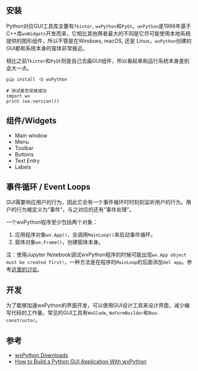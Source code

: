 ## 安装

Python对应GUI工具库主要有`Tkinter`, `wxPython`和`PyQt`。`wxPython`是1998年基于C++库`wxWidgets`开发而来，它相比其他两者最大的不同是它尽可能使用本地系统提供的图形组件，所以不管是在Windows, macOS, 还是 Linux，`wxPython`创建的GUI都和系统本身的窗体非常接近。

相比之前`Tkinter`和`PyQt`则是自己去画GUI组件，所以看起来和运行系统本身差别会大一点。

```
pip install -U wxPython

# 测试是否安装成功
import wx
print (wx.version())
```

## 组件/Widgets

- Main window
- Menu
- Toolbar
- Buttons
- Text Entry
- Labels

## 事件循环 / Event Loops

GUI需要响应用户的行为，因此它会有一个事件循环时时刻刻监听用户的行为。用户的行为被定义为“事件”，与之对应的还有“事件处理”。

一个wxPython程序至少包括两个对象：

1. 应用程序对象`wx.App()`，会调用`MainLoop()`来启动事件循环。
2. 窗体对象`wx.Frame()`，创建窗体本身。


注：使用Jupyter Notebook调试wxPython程序的时候可能出现`wx.App object must be created first!`，一种方法是在程序的`MainLoop`的后面添加`del app`。参考[这里的讨论](https://github.com/wxWidgets/Phoenix/issues/556)。

## 开发

为了能够加速wxPython的界面开发，可以使用GUI设计工具来设计界面，减少编写代码的工作量。常见的GUI工具有`WxGlade`, `WxFormBuilder`和`Boa-constructor`。


## 参考

- [wxPython Downloads](https://wxpython.org/pages/downloads/)
- [How to Build a Python GUI Application With wxPython](https://realpython.com/python-gui-with-wxpython/)